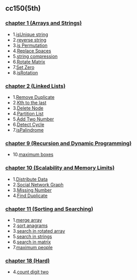 ## cc150(5th)

### [chapter 1 (Arrays and Strings)](./ch01)
* 1.[isUnique string](./ch01/1.cpp)
* 2.[reverse string](./ch01/2.cpp)
* 3.[is Permutation](./ch01/3.cpp)
* 4.[Replace Spaces](./ch01/4.cpp)
* 5.[string compression](./ch01/5.cpp)
* 6.[Rotate Matrix](./ch01/6.cpp)
* 7.[Set Zero](./ch01/7.cpp)
* 8.[isRotation](./ch01/8.cpp)

### [chapter 2 (Linked Lists)](./ch02)
* 1.[Remove Duplicate](./ch02/1.cpp)
* 2.[Kth to the last](./ch02/2.cpp)
* 3.[Delete Node](./ch02/3.cpp)
* 4.[Partition List](./ch02/4.cpp)
* 5.[Add Two Number](./ch02/5.cpp)
* 6.[Detect Cycle](./ch02/6.cpp)
* 7.[isPalindrome](./ch02/7.cpp)


### [chapter 9 (Recursion and Dynamic Programming)](./ch11)
* 10.[maximum boxes](./ch09/10.cpp)

### [chapter 10 (Scalability and Memory Limits)](./ch11)
* 1.[Distribute Data](./ch10/1.md)
* 2.[Social Network Graph](./ch10/2.md)
* 3.[Missing Number](./ch10/3.md)
* 4.[Find Duplicate](./ch10/4.md)



### [chapter 11 (Sorting and Searching)](./ch11)
* 1.[merge array](./ch11/1.cpp)
* 2.[sort anagrams](./ch11/2.cpp)
* 3.[search in rotated array](./ch11/3.cpp)
* 5.[search in strings](./ch11/5.cpp)
* 6.[search in matrix](https://github.com/gzc/CLRS/blob/6a6dfaf88ea60a53c45ee4260fd36284c0e4fbb5/C06-Heapsort/young.cpp)
* 7.[maximum people](./ch11/7.cpp)

### [chapter 18 (Hard)](./ch11)
* 4.[count digit two](./ch18/4.cpp)

